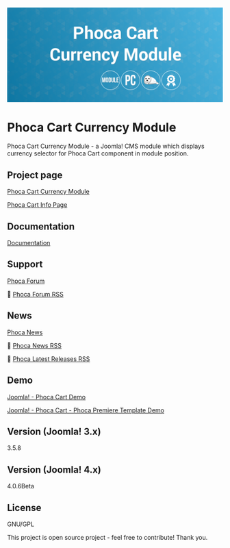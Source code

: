 



![Phoca Cart Currency Module](https://github.com/PhocaCz/PhocaCartCurrencyModule/blob/master/mod_phocacart_currency.png?raw=true)

# Phoca Cart Currency Module



Phoca Cart Currency Module - a Joomla! CMS module which displays currency selector for Phoca Cart component in module position.



## Project page

[Phoca Cart Currency Module](https://www.phoca.cz/phoca-cart-currency-module)

[Phoca Cart Info Page](https://www.phoca.cz/project/phocacart-joomla-ecommerce)



## Documentation

[Documentation](https://www.phoca.cz/documentation/category/119-phoca-cart-currency-module)





## Support

[Phoca Forum](https://www.phoca.cz/forum)

:bell: [Phoca Forum RSS](https://www.phoca.cz/forum/app.php/feed)



## News

[Phoca News](https://www.phoca.cz/news)

:bell: [Phoca News RSS](https://www.phoca.cz/news?format=feed&type=rss)

:bell: [Phoca Latest Releases RSS](https://www.phoca.cz/download/feed/111?format=feed&type=rss)



## Demo

[Joomla! - Phoca Cart Demo](https://www.phoca.cz/phocacartdemo/)

[Joomla! - Phoca Cart - Phoca Premiere Template Demo](https://www.phoca.cz/phocacartdemo/premiere/)



## Version (Joomla! 3.x)

3.5.8

## Version (Joomla! 4.x)

4.0.6Beta



## License

GNU/GPL



This project is open source project - feel free to contribute! Thank you.
